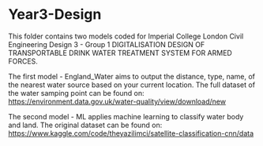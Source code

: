 # Year3-Design
This folder contains two models coded for Imperial College London Civil Engineering Design 3 - Group 1 DIGITALISATION DESIGN OF TRANSPORTABLE DRINK WATER TREATMENT SYSTEM FOR ARMED FORCES. 

The first model - England_Water aims to output the distance, type, name, of the nearest water source based on your current location. The full dataset of the water samping point can be found on: https://environment.data.gov.uk/water-quality/view/download/new

The second model - ML applies machine learning to classify water body and land. The original dataset can be found on: https://www.kaggle.com/code/theyazilimci/satellite-classification-cnn/data
